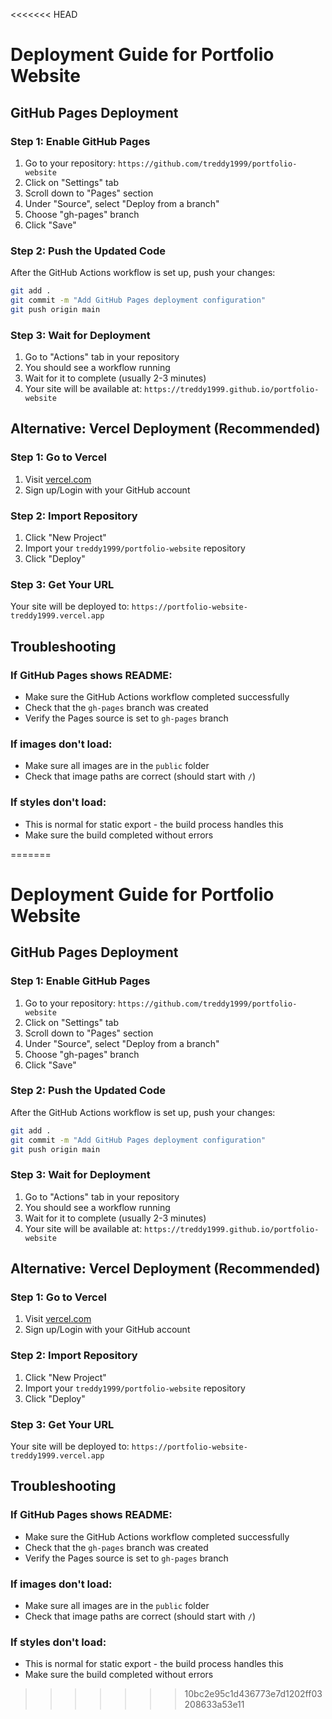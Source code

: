 <<<<<<< HEAD
# Deployment Guide for Portfolio Website

## GitHub Pages Deployment

### Step 1: Enable GitHub Pages
1. Go to your repository: `https://github.com/treddy1999/portfolio-website`
2. Click on "Settings" tab
3. Scroll down to "Pages" section
4. Under "Source", select "Deploy from a branch"
5. Choose "gh-pages" branch
6. Click "Save"

### Step 2: Push the Updated Code
After the GitHub Actions workflow is set up, push your changes:

```bash
git add .
git commit -m "Add GitHub Pages deployment configuration"
git push origin main
```

### Step 3: Wait for Deployment
1. Go to "Actions" tab in your repository
2. You should see a workflow running
3. Wait for it to complete (usually 2-3 minutes)
4. Your site will be available at: `https://treddy1999.github.io/portfolio-website`

## Alternative: Vercel Deployment (Recommended)

### Step 1: Go to Vercel
1. Visit [vercel.com](https://vercel.com)
2. Sign up/Login with your GitHub account

### Step 2: Import Repository
1. Click "New Project"
2. Import your `treddy1999/portfolio-website` repository
3. Click "Deploy"

### Step 3: Get Your URL
Your site will be deployed to: `https://portfolio-website-treddy1999.vercel.app`

## Troubleshooting

### If GitHub Pages shows README:
- Make sure the GitHub Actions workflow completed successfully
- Check that the `gh-pages` branch was created
- Verify the Pages source is set to `gh-pages` branch

### If images don't load:
- Make sure all images are in the `public` folder
- Check that image paths are correct (should start with `/`)

### If styles don't load:
- This is normal for static export - the build process handles this
- Make sure the build completed without errors

=======
# Deployment Guide for Portfolio Website

## GitHub Pages Deployment

### Step 1: Enable GitHub Pages
1. Go to your repository: `https://github.com/treddy1999/portfolio-website`
2. Click on "Settings" tab
3. Scroll down to "Pages" section
4. Under "Source", select "Deploy from a branch"
5. Choose "gh-pages" branch
6. Click "Save"

### Step 2: Push the Updated Code
After the GitHub Actions workflow is set up, push your changes:

```bash
git add .
git commit -m "Add GitHub Pages deployment configuration"
git push origin main
```

### Step 3: Wait for Deployment
1. Go to "Actions" tab in your repository
2. You should see a workflow running
3. Wait for it to complete (usually 2-3 minutes)
4. Your site will be available at: `https://treddy1999.github.io/portfolio-website`

## Alternative: Vercel Deployment (Recommended)

### Step 1: Go to Vercel
1. Visit [vercel.com](https://vercel.com)
2. Sign up/Login with your GitHub account

### Step 2: Import Repository
1. Click "New Project"
2. Import your `treddy1999/portfolio-website` repository
3. Click "Deploy"

### Step 3: Get Your URL
Your site will be deployed to: `https://portfolio-website-treddy1999.vercel.app`

## Troubleshooting

### If GitHub Pages shows README:
- Make sure the GitHub Actions workflow completed successfully
- Check that the `gh-pages` branch was created
- Verify the Pages source is set to `gh-pages` branch

### If images don't load:
- Make sure all images are in the `public` folder
- Check that image paths are correct (should start with `/`)

### If styles don't load:
- This is normal for static export - the build process handles this
- Make sure the build completed without errors

>>>>>>> 10bc2e95c1d436773e7d1202ff03208633a53e11
